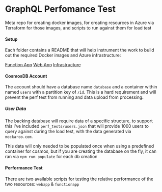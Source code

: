 # GraphQL Perfomance Test

Meta repo for creating docker images, for creating resources in Azure via Terraform for those images, and scripts to run against them for load test

#### Setup

Each folder contains a README that will help instrument the work to build out the required Docker images and Azure infrastructure:

[Function App](./functionapp/README.md)
[Web App](./functionapp/README.md)
[Infrastructure](./functionapp/README.md)

#### CosmosDB Account

The account should have a database name `database` and a container within named `users` with a partition key of `/id`. This is a hard requirement and will prevent the perf test from running and data upload from processing.

##### User Data

The backing database will require data of a specific structure, to support this i've included `perf_tests/users.json` that will provide 1000 users to query against during the load test, with the data generated via `mockaroo.com`.

This data will only needed to be populated once when using a predefined container for cosmos, but if you are creating the database on the fly, it can ran via `npm run populate` for each db creation

#### Performance Test

There are two available scripts for testing the relative performance of the two resources:
`webapp` & `functionapp`
